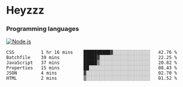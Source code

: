 # Heyzzz  

### Programming languages  

[![Node.js](https://img.shields.io/badge/-Node.js-262626?style=for-the-badge)](https://nodejs.org/ru)

<!--START_SECTION:waka-->

```text
CSS          1 hr 16 mins    ██████████▓░░░░░░░░░░░░░░   42.76 %
Batchfile    39 mins         █████▓░░░░░░░░░░░░░░░░░░░   22.25 %
JavaScript   37 mins         █████▒░░░░░░░░░░░░░░░░░░░   20.82 %
Properties   15 mins         ██░░░░░░░░░░░░░░░░░░░░░░░   08.43 %
JSON         4 mins          ▓░░░░░░░░░░░░░░░░░░░░░░░░   02.70 %
HTML         2 mins          ▒░░░░░░░░░░░░░░░░░░░░░░░░   01.52 %
```

<!--END_SECTION:waka-->
